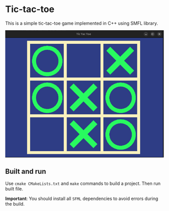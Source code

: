 # Tic-tac-toe


This is a simple tic-tac-toe game implemented in C++ using SMFL library.

![alt text](./docs/window_linux_screenshot.png)

## Built and run

Use `cmake CMakeLists.txt` and `make` commands to build a project. Then run built file.

**Important**: You should install all `SFML` dependencies to avoid errors during the build.


